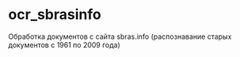 # ocr_sbrasinfo
Обработка документов с сайта sbras.info (распознавание старых документов с 1961 по 2009 года)
